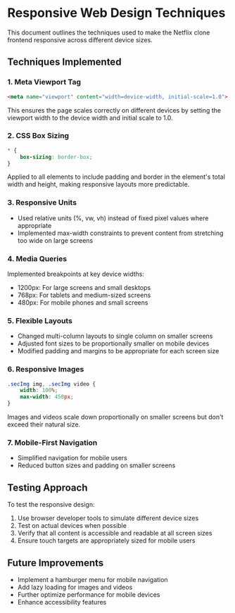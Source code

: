 # Responsive Web Design Techniques

This document outlines the techniques used to make the Netflix clone frontend responsive across different device sizes.

## Techniques Implemented

### 1. Meta Viewport Tag
```html
<meta name="viewport" content="width=device-width, initial-scale=1.0">
```
This ensures the page scales correctly on different devices by setting the viewport width to the device width and initial scale to 1.0.

### 2. CSS Box Sizing
```css
* {
    box-sizing: border-box;
}
```
Applied to all elements to include padding and border in the element's total width and height, making responsive layouts more predictable.

### 3. Responsive Units
- Used relative units (%, vw, vh) instead of fixed pixel values where appropriate
- Implemented max-width constraints to prevent content from stretching too wide on large screens

### 4. Media Queries
Implemented breakpoints at key device widths:
- 1200px: For large screens and small desktops
- 768px: For tablets and medium-sized screens
- 480px: For mobile phones and small screens

### 5. Flexible Layouts
- Changed multi-column layouts to single column on smaller screens
- Adjusted font sizes to be proportionally smaller on mobile devices
- Modified padding and margins to be appropriate for each screen size

### 6. Responsive Images
```css
.secImg img, .secImg video {
    width: 100%;
    max-width: 450px;
}
```
Images and videos scale down proportionally on smaller screens but don't exceed their natural size.

### 7. Mobile-First Navigation
- Simplified navigation for mobile users
- Reduced button sizes and padding on smaller screens

## Testing Approach
To test the responsive design:
1. Use browser developer tools to simulate different device sizes
2. Test on actual devices when possible
3. Verify that all content is accessible and readable at all screen sizes
4. Ensure touch targets are appropriately sized for mobile users

## Future Improvements
- Implement a hamburger menu for mobile navigation
- Add lazy loading for images and videos
- Further optimize performance for mobile devices
- Enhance accessibility features